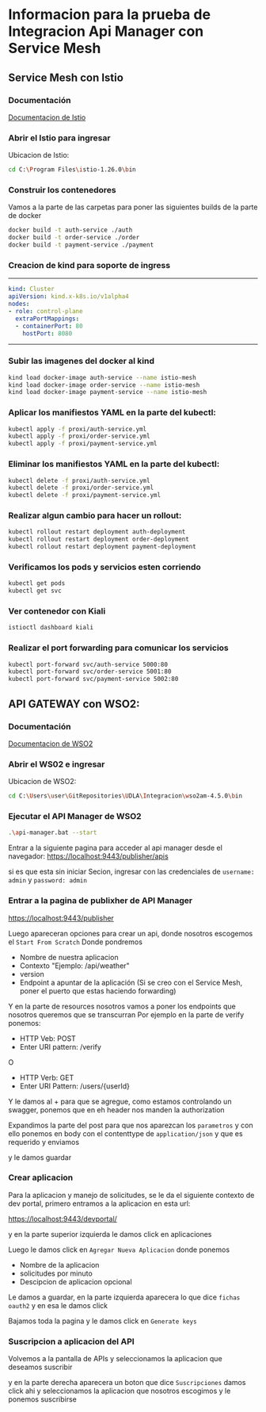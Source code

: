 # Informacion para la prueba de Integracion Api Manager con Service Mesh

## Service Mesh con Istio

### Documentación
[Documentacion de Istio](https://istio.io/latest/docs/setup/getting-started/)

### Abrir el Istio para ingresar
Ubicacion de Istio:
```bash
cd C:\Program Files\istio-1.26.0\bin
```

### Construir los contenedores
Vamos a la parte de las carpetas para poner las siguientes builds de la parte de docker
```bash
docker build -t auth-service ./auth
docker build -t order-service ./order
docker build -t payment-service ./payment
```

### Creacion de kind para soporte de ingress
---
```yaml
kind: Cluster
apiVersion: kind.x-k8s.io/v1alpha4
nodes:
- role: control-plane
  extraPortMappings:
  - containerPort: 80
    hostPort: 8080
```
---

### Subir las imagenes del docker al kind
```bash
kind load docker-image auth-service --name istio-mesh
kind load docker-image order-service --name istio-mesh
kind load docker-image payment-service --name istio-mesh
```

### Aplicar los manifiestos YAML en la parte del kubectl:
```bash
kubectl apply -f proxi/auth-service.yml
kubectl apply -f proxi/order-service.yml
kubectl apply -f proxi/payment-service.yml
```

### Eliminar los manifiestos YAML en la parte del kubectl:
```bash
kubectl delete -f proxi/auth-service.yml
kubectl delete -f proxi/order-service.yml
kubectl delete -f proxi/payment-service.yml
```

### Realizar algun cambio para hacer un rollout:
```bash
kubectl rollout restart deployment auth-deployment
kubectl rollout restart deployment order-deployment
kubectl rollout restart deployment payment-deployment
```

### Verificamos los pods y servicios esten corriendo
```bash
kubectl get pods
kubectl get svc
```

### Ver contenedor con Kiali
```bash
istioctl dashboard kiali 
```

### Realizar el port forwarding para comunicar los servicios
```bash
kubectl port-forward svc/auth-service 5000:80
kubectl port-forward svc/order-service 5001:80
kubectl port-forward svc/payment-service 5002:80
```

## API GATEWAY con WSO2:

### Documentación
[Documentacion de WSO2](https://apim.docs.wso2.com/en/latest/install-and-setup/install/installing-the-product/running-the-api-m/)

### Abrir el WS02 e ingresar
Ubicacion de WSO2:
```bash
cd C:\Users\user\GitRepositories\UDLA\Integracion\wso2am-4.5.0\bin
```

### Ejecutar el API Manager de WSO2
```bash
.\api-manager.bat --start
```

Entrar a la siguiente pagina para acceder al api manager desde el navegador: [https://localhost:9443/publisher/apis](https://localhost:9443/publisher/apis)

si es que esta sin iniciar Secion, ingresar con las credenciales de `username: admin` y `password: admin`

### Entrar a la pagina de publixher de API Manager 
[https://localhost:9443/publisher](https://localhost:9443/publisher)

Luego apareceran opciones para crear un api, donde nosotros escogemos el `Start From Scratch`
Donde pondremos
* Nombre de nuestra aplicacion
* Contexto "Ejemplo: /api/weather"
* version
* Endpoint a apuntar de la aplicación (Si se creo con el Service Mesh, poner el puerto que estas haciendo forwarding)

Y en la parte de resources nosotros vamos a poner los endpoints que nosotros queremos que se transcurran
Por ejemplo en la parte de verify ponemos:
* HTTP Veb: POST
* Enter URI pattern: /verify

O

* HTTP Verb: GET
* Enter URI Pattern: /users/{userId}

Y le damos al + para que se agregue, como estamos controlando un swagger, ponemos que en eh header nos manden la authorization

Expandimos la parte del post para que nos aparezcan los `parametros` y con ello ponemos en body con el contenttype de `application/json` y que es requerido y enviamos

y le damos guardar

### Crear aplicacion
Para la aplicacion y manejo de solicitudes, se le da el siguiente contexto de dev portal, primero entramos a la aplicacion en esta url:

[https://localhost:9443/devportal/](https://localhost:9443/devportal/)

y en la parte superior izquierda le damos click en aplicaciones

Luego le damos click en `Agregar Nueva Aplicacion` donde ponemos
* Nombre de la aplicacion
* solicitudes por minuto
* Descipcion de aplicacion opcional

Le damos a guardar, en la parte izquierda aparecera lo que dice `fichas oauth2` y en esa le damos click

Bajamos toda la pagina y le damos click en `Generate keys`

### Suscripcion a aplicacion del API
Volvemos a la pantalla de APIs y seleccionamos la aplicacion que deseamos suscribir

y en la parte derecha aparecera un boton que dice `Suscripciones` damos click ahi y seleccionamos la aplicacion que nosotros escogimos y le ponemos suscribirse

